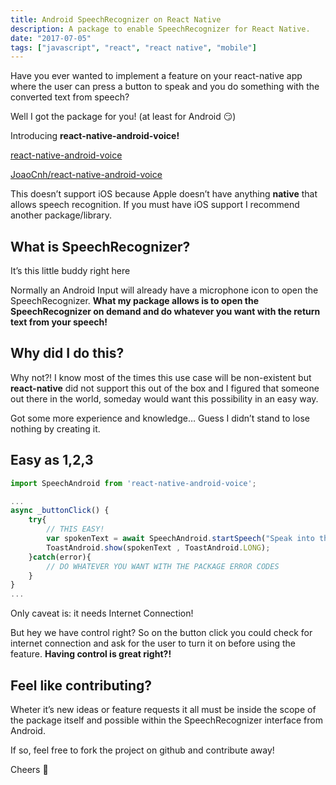 ```yaml
---
title: Android SpeechRecognizer on React Native
description: A package to enable SpeechRecognizer for React Native.
date: "2017-07-05"
tags: ["javascript", "react", "react native", "mobile"]
---
```


Have you ever wanted to implement a feature on your react-native app where the user can press a button to speak and you do something with the converted text from speech?

Well I got the package for you! (at least for Android 😏)

Introducing **react-native-android-voice!**

[react-native-android-voice](https://www.npmjs.com/package/react-native-android-voice)

[JoaoCnh/react-native-android-voice](https://github.com/JoaoCnh/react-native-android-voice)

This doesn’t support iOS because Apple doesn’t have anything **native** that allows speech recognition. If you must have iOS support I recommend another package/library.

## What is SpeechRecognizer?

It’s this little buddy right here

Normally an Android Input will already have a microphone icon to open the SpeechRecognizer. **What my package allows is to open the SpeechRecognizer on demand and do whatever you want with the return text from your speech!**

## Why did I do this?

Why not?! I know most of the times this use case will be non-existent but **react-native** did not support this out of the box and I figured that someone out there in the world, someday would want this possibility in an easy way.

Got some more experience and knowledge… Guess I didn’t stand to lose nothing by creating it.

## Easy as 1,2,3

```javascript
import SpeechAndroid from 'react-native-android-voice';

...
async _buttonClick() {
    try{
        // THIS EASY!
        var spokenText = await SpeechAndroid.startSpeech("Speak into the Mic!", SpeechAndroid.GERMAN);
        ToastAndroid.show(spokenText , ToastAndroid.LONG);
    }catch(error){
        // DO WHATEVER YOU WANT WITH THE PACKAGE ERROR CODES
    }
}
...
```

Only caveat is: it needs Internet Connection!

But hey we have control right? So on the button click you could check for internet connection and ask for the user to turn it on before using the feature. **Having control is great right?!**

## Feel like contributing?

Wheter it’s new ideas or feature requests it all must be inside the scope of the package itself and possible within the SpeechRecognizer interface from Android.

If so, feel free to fork the project on github and contribute away!

Cheers 🍻
